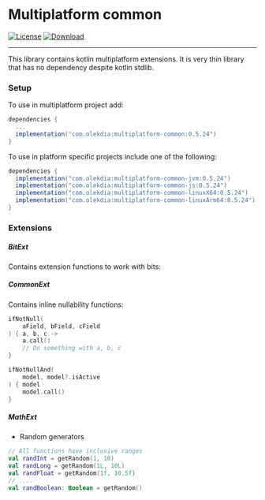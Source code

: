 # Multiplatform common

[![License](https://img.shields.io/badge/License-Apache%202.0-blue.svg)](https://opensource.org/licenses/Apache-2.0) 
[ ![Download](https://api.bintray.com/packages/olekdia/olekdia/multiplatform-common/images/download.svg?version=0.5.24) ](https://bintray.com/olekdia/olekdia/multiplatform-common/0.5.23/link)

---

This library contains kotlin multiplatform extensions.
It is very thin library that has no dependency despite kotlin stdlib.

### Setup

To use in multiplatform project add:

```gradle
dependencies {
  ...
  implementation("com.olekdia:multiplatform-common:0.5.24")
}
```

To use in platform specific projects include one of the following:
```gradle
dependencies {
  implementation("com.olekdia:multiplatform-common-jvm:0.5.24")
  implementation("com.olekdia:multiplatform-common-js:0.5.24")
  implementation("com.olekdia:multiplatform-common-linuxX64:0.5.24")
  implementation("com.olekdia:multiplatform-common-linuxArm64:0.5.24")
}
```

### Extensions

##### BitExt
Contains extension functions to work with bits:

##### CommonExt
Contains inline nullability functions:
```kotlin
ifNotNull(
    aField, bField, cField
) { a, b, c ->
    a.call()
    // Do something with a, b, c
}

ifNotNullAnd(
    model, model?.isActive
) { model
    model.call()
}
```

##### MathExt
* Random generators
```kotlin
// All functions have inclusive ranges
val randInt = getRandom(1, 10)
val randLong = getRandom(1L, 10L) 
val randFloat = getRandom(1f, 10.5f)
// ....
val randBoolean: Boolean = getRandom()
```
